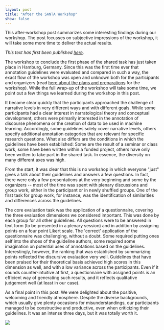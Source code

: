 ```yaml
---
layout: post
title: "After the SANTA Workshop"
show: false
---
```


This after-workshop post summarizes some interesting findings during our workshop. The post focusses on subjective impressions of the workshop, it will take some more time to deliver the actual results. 

*This text has first been published [here](https://sharedtasksinthedh.github.io/2018/09/24/workshop/).*

The workshop to conclude the first phase of the shared task has just taken place in Hamburg, Germany. Since this was the first time ever that annotation guidelines were evaluated and compared in such a way, the exact flow of the workshop was open and unknown both for the participants and organizers (read [here about the plans and preparations](https://sharedtasksinthedh.github.io/2018/08/31/workshop-preparations/) for the workshop). While the full wrap-up of the workshop will take some time, we point out a few things we learned during the workshop in this post.

It became clear quickly that the participants approached the challenge of narrative levels in very different ways and with different goals. While some participants had a clear interest in narratological theory and conceptual development, others were primarily interested in the annotation of discourse phenomena or the creation of data to be used in machine learning. Accordingly, some guidelines solely cover narrative levels, others specify additional annotation categories that are relevant for specific research questions. What also differs are the conditions in which the guidelines have been established: Some are the result of a seminar or class work, some have been written within a funded project, others have only been written to take part in the shared task. In essence, the diversity on many different axes was high.

From the start, it was clear that this is no workshop in which everyone "just" gives a talk about their guidelines and answers a few questions. In fact, there were only a few presentations at the very beginning and some by the organizers -- most of the time was spent with plenary discussions and group work, either in the participant  or in newly shuffled groups. One of the first task for group work, for instance, was the identification of similarities and differences across the guidelines.

The core evaluation task was the application of a questionnaire, covering the three evaluation dimensions we considered important. This was done by each group for all other guidelines. All questions were to be answered in text form (to be presented in a plenary session) and in addition by assigning points on a four point Likert scale. The 'correct' application of the questionnaire was challenging, without a doubt. Some required putting ones self into the shoes of the guideline authors, some required some imagination on potential uses of annotations based on the guidelines. Interestingly, however, the ranking that was established by summarizing points reflected the discursive evaluation very well. Guidelines that have been praised for their theoretical basis achieved high scores in this dimension as well, and with a low variance across the participants. Even if it sounds counter-intuitive at first, a questionnaire with assigned points is an efficient way of generating such results, and it reflects qualitative judgement well (at least in our case).

As a final point in this post: We were delighted about the positive, welcoming and friendly atmosphere. Despite the diverse backgrounds, which usually give plenty occasions for misunderstandings, our participants managed to be constructive and productive, even when criticizing their guidelines. It was an intense three days, but it was totally worth it.

<img src="{{site.baseurl}}/assets/2018-09-24-post-santa/workshop.jpg" />